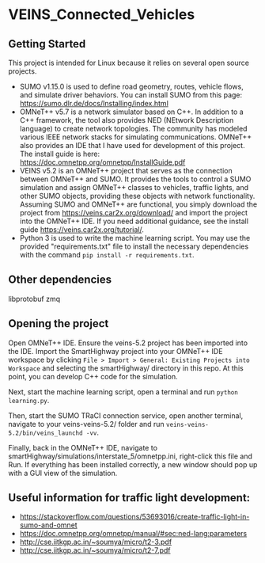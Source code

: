 # VEINS_Connected_Vehicles

## Getting Started
This project is intended for Linux because it relies on several open source projects.
 - SUMO v1.15.0 is used to define road geometry, routes, vehicle flows, and simulate driver behaviors. You can install SUMO from this page: https://sumo.dlr.de/docs/Installing/index.html
 - OMNeT++ v5.7 is a network simulator based on C++. In addition to a C++ framework, the tool also provides NED (NEtwork Description language) to create network topologies. The community has modeled various IEEE network stacks for simulating communications. OMNeT++ also provides an IDE that I have used for development of this project. The install guide is here:
 https://doc.omnetpp.org/omnetpp/InstallGuide.pdf
 - VEINS v5.2 is an OMNeT++ project that serves as the connection between OMNeT++ and SUMO. It provides the tools to control a SUMO simulation and assign OMNeT++ classes to vehicles, traffic lights, and other SUMO objects, providing these objects with network functionality. Assuming SUMO and OMNeT++ are functional, you simply download the project from https://veins.car2x.org/download/ and import the project into the OMNeT++ IDE. If you need additional guidance, see the install guide https://veins.car2x.org/tutorial/.
 - Python 3 is used to write the machine learning script. You may use the provided "requirements.txt" file to install the necessary dependencies with the command
 `pip install -r requirements.txt`.
 
## Other dependencies
libprotobuf
zmq

## Opening the project
Open OMNeT++ IDE. Ensure the veins-5.2 project has been imported into the IDE. Import the SmartHighway project into your OMNeT++ IDE workspace by clicking `File > Import > General: Existing Projects into Workspace` and selecting the smartHighway/ directory in this repo. At this point, you can develop C++ code for the simulation. 

Next, start the machine learning script, open a terminal and run `python learning.py`.

Then, start the SUMO TRaCI connection service, open another terminal, navigate to your veins-veins-5.2/ folder and run `veins-veins-5.2/bin/veins_launchd -vv`.

Finally, back in the OMNeT++ IDE, navigate to smartHighway/simulations/interstate_5/omnetpp.ini, right-click this file and Run. If everything has been installed correctly, a new window should pop up with a GUI view of the simulation.

## Useful information for traffic light development:
 - https://stackoverflow.com/questions/53693016/create-traffic-light-in-sumo-and-omnet
 - https://doc.omnetpp.org/omnetpp/manual/#sec:ned-lang:parameters
 - http://cse.iitkgp.ac.in/~soumya/micro/t2-3.pdf
 - http://cse.iitkgp.ac.in/~soumya/micro/t2-7.pdf
